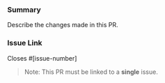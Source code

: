 ### Summary

Describe the changes made in this PR.

### Issue Link

Closes #[issue-number]

> Note: This PR must be linked to a **single** issue.
